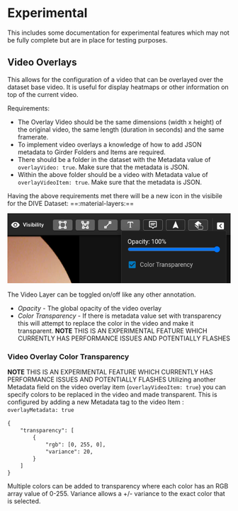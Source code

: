 # Experimental

This includes some documentation for experimental features which may not be fully complete but are in place for testing purposes.


## Video Overlays

This allows for the configuration of a video that can be overlayed over the dataset base video.  It is useful for display heatmaps or other information on top of the current video.

Requirements:

- The Overlay Video should be the same dimensions (width x height) of the original video, the same length (duration in seconds) and the same framerate.
- To implement video overlays a knowledge of how to add JSON metadata to Girder Folders and Items are required.
- There should be a folder in the dataset with the Metadata value of `overlayVideo: true`.  Make sure that the metadata is JSON.
- Within the above folder should be a video with Metadata value of `overlayVideoItem: true`. Make sure that the metadata is JSON.

Having the above requirements met there will be a new icon in the visibile for the DIVE Dataset: ==:material-layers:==

![Video Layer Options](images/Experimental/layer-icon.png)

The Video Layer can be toggled on/off like any other annotation.
- *Opacity* - The global opacity of the video overlay
- *Color Transparency* - If there is metadata value set with transparency this will attempt to replace the color in the video and make it transparent.  **NOTE** THIS IS AN EXPERIMENTAL FEATURE WHICH CURRENTLY HAS PERFORMANCE ISSUES AND POTENTIALLY FLASHES

### Video Overlay Color Transparency

**NOTE** THIS IS AN EXPERIMENTAL FEATURE WHICH CURRENTLY HAS PERFORMANCE ISSUES AND POTENTIALLY FLASHES
Utilizing another Metadata field on the video overlay item (`overlayVideoItem: true`) you can specify colors to be replaced in the video and made transparent.
This is configured by adding a new Metadata tag to the video Item : `overlayMetadata: true`

```
{
    "transparency": [
        {
            "rgb": [0, 255, 0],
            "variance": 20,
        }
    ]
}
```
Multiple colors can be added to transparency where each color has an RGB array value of 0-255.
Variance allows a +/- variance to the exact color that is selected.